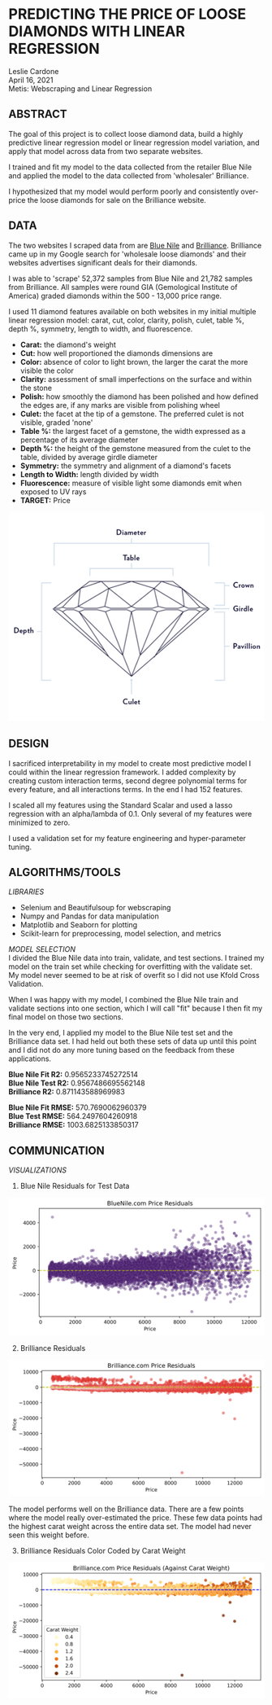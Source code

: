 # **PREDICTING THE PRICE OF LOOSE DIAMONDS WITH LINEAR REGRESSION**
Leslie Cardone  
April 16, 2021  
Metis: Webscraping and Linear Regression


## ABSTRACT

The goal of this project is to collect loose diamond data, build a highly predictive linear regression model or linear regression model variation, and apply that model across data from two separate websites. 

I trained and fit my model to the data collected from the retailer Blue Nile and applied the model to the data collected from 'wholesaler' Brilliance.

I hypothesized that my model would perform poorly and consistently over-price the loose diamonds for sale on the Brilliance website.


## DATA

The two websites I scraped data from are [Blue Nile](https://www.bluenile.com/diamond-search) and [Brilliance](https://www.brilliance.com/diamond-search). Brilliance came up in my Google search for 'wholesale loose diamonds' and their websites advertises significant deals for their diamonds.

I was able to 'scrape' 52,372 samples from Blue Nile and 21,782 samples from Brilliance. All samples were round GIA (Gemological Institute of America) graded diamonds within the 500 - 13,000 price range.

I used 11 diamond features available on both websites in my initial multiple linear regression model:
carat, cut, color, clarity, polish, culet, table %, depth %, symmetry, length to width, and fluorescence.

- **Carat:** 
the diamond's weight    
-  **Cut:** 
how well proportioned the diamonds dimensions are
- **Color:** 
absence of color to light brown, the larger the carat the more visible the color
- **Clarity:**
assessment of small imperfections on the surface and within the stone
- **Polish:** 
how smoothly the diamond has been polished and how defined the edges are, if any marks are visible from polishing wheel
- **Culet:** 
the facet at the tip of a gemstone. The preferred culet is not visible, graded 'none'
- **Table %:** 
the largest facet of a gemstone, the width expressed as a percentage of its average diameter
- **Depth %:** 
the height of the gemstone measured from the culet to the table, divided by average girdle diameter
- **Symmetry:** 
the symmetry and alignment of a diamond's facets    
- **Length to Width:** 
length divided by width
- **Fluorescence:** 
measure of visible light some diamonds emit when exposed to UV rays
- **TARGET:** Price  

![image](./final/final-write-up/images/diamond.jpeg)


## DESIGN

I sacrificed interpretability in my model to create most predictive model I could within the linear regression framework. I added complexity by creating custom interaction terms, second degree polynomial terms for every feature, and all interactions terms. In the end I had 152 features.

I scaled all my features using the Standard Scalar and used a lasso regression with an alpha/lambda of 0.1. Only several of my features were minimized to zero.

I used a validation set for my feature engineering and hyper-parameter tuning. 


## ALGORITHMS/TOOLS

*LIBRARIES*
- Selenium and Beautifulsoup for webscraping
- Numpy and Pandas for data manipulation
- Matplotlib and Seaborn for plotting
- Scikit-learn for preprocessing, model selection, and metrics

*MODEL SELECTION*  
I divided the Blue Nile data into train, validate, and test sections. I trained my model on the train set while checking for overfitting with the validate set. My model never seemed to be at risk of overfit so I did not use Kfold Cross Validation. 

When I was happy with my model, I combined the Blue Nile train and validate sections into one section, which I will call "fit" because I then fit my final model on those two sections.

In the very end, I applied my model to the Blue Nile test set and the Brilliance data set. I had held out both these sets of data up until this point and I did not do any more tuning based on the feedback from these applications.

**Blue Nile Fit R2:** 0.9565233745272514  
**Blue Nile Test R2:** 0.9567486695562148  
**Brilliance R2:** 0.871143588969983  

**Blue Nile Fit RMSE:** 570.7690062960379  
**Blue Test RMSE:** 564.2497604260918  
**Brilliance RMSE:** 1003.6825133850317  

## COMMUNICATION
*VISUALIZATIONS*
1. Blue Nile Residuals for Test Data


![image](./images/blue_price_residuals.png)


2. Brilliance Residuals


![image](./images/brilliance_price_residuals.png)

The model performs well on the Brilliance data. There are a few points where the model really over-estimated the price. These few data points had the highest carat weight across the entire data set. The model had never seen this weight before.

3. Brilliance Residuals Color Coded by Carat Weight

![image](./images/brilliance_price_residuals_carat.png)
